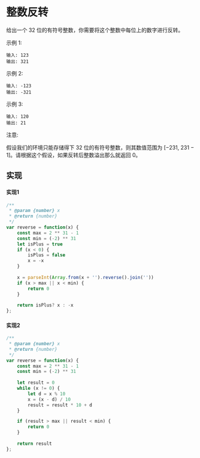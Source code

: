 # 整数反转
给出一个 32 位的有符号整数，你需要将这个整数中每位上的数字进行反转。

示例 1:
```
输入: 123
输出: 321
```
 示例 2:
```
输入: -123
输出: -321
```
示例 3:
```
输入: 120
输出: 21
```
注意:

假设我们的环境只能存储得下 32 位的有符号整数，则其数值范围为 [−231,  231 − 1]。请根据这个假设，如果反转后整数溢出那么就返回 0。

## 实现
#### 实现1
```js
/**
 * @param {number} x
 * @return {number}
 */
var reverse = function(x) {
    const max = 2 ** 31 - 1
    const min = (-2) ** 31
    let isPlus = true
    if (x < 0) {
        isPlus = false
        x = -x
    }
    
    x = parseInt(Array.from(x + '').reverse().join(''))
    if (x > max || x < min) {
        return 0
    }
    
    return isPlus? x : -x
};
```

#### 实现2
```js
/**
 * @param {number} x
 * @return {number}
 */
var reverse = function(x) {
    const max = 2 ** 31 - 1
    const min = (-2) ** 31
    
    let result = 0
    while (x != 0) {
        let d = x % 10
        x = (x - d) / 10
        result = result * 10 + d
    }

    if (result > max || result < min) {
        return 0
    }
    
    return result
};
```
